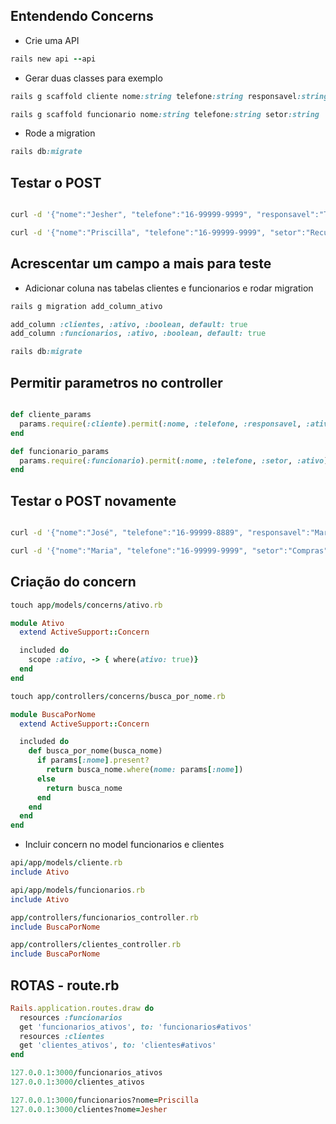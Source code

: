 ## Entendendo Concerns

- Crie uma API

```ruby
rails new api --api
```

- Gerar duas classes para exemplo

```ruby
rails g scaffold cliente nome:string telefone:string responsavel:string

rails g scaffold funcionario nome:string telefone:string setor:string
```

- Rode a migration

```ruby
rails db:migrate
```

## Testar o POST

```bash

curl -d '{"nome":"Jesher", "telefone":"16-99999-9999", "responsavel":"Tobias"}' -H "Content-Type: application/json" -X POST http://localhost:3000/clientes

curl -d '{"nome":"Priscilla", "telefone":"16-99999-9999", "setor":"Recursos Humanos"}' -H "Content-Type: application/json" -X POST http://localhost:3000/funcionarios

```

## Acrescentar um campo a mais para teste

- Adicionar coluna nas tabelas clientes e funcionarios e rodar migration

```ruby
rails g migration add_column_ativo

add_column :clientes, :ativo, :boolean, default: true
add_column :funcionarios, :ativo, :boolean, default: true

rails db:migrate
```

## Permitir parametros no controller

```ruby

def cliente_params
  params.require(:cliente).permit(:nome, :telefone, :responsavel, :ativo)
end

def funcionario_params
  params.require(:funcionario).permit(:nome, :telefone, :setor, :ativo)
end

```
## Testar o POST novamente

```bash

curl -d '{"nome":"José", "telefone":"16-99999-8889", "responsavel":"Marcos", "ativo":"false"}' -H "Content-Type: application/json" -X POST http://localhost:3000/clientes

curl -d '{"nome":"Maria", "telefone":"16-99999-9999", "setor":"Compras", "ativo":"false"}' -H "Content-Type: application/json" -X POST http://localhost:3000/funcionarios

```

## Criação do concern

```ruby
touch app/models/concerns/ativo.rb

module Ativo
  extend ActiveSupport::Concern

  included do
    scope :ativo, -> { where(ativo: true)}
  end
end

touch app/controllers/concerns/busca_por_nome.rb

module BuscaPorNome
  extend ActiveSupport::Concern

  included do
    def busca_por_nome(busca_nome)
      if params[:nome].present?
        return busca_nome.where(nome: params[:nome])
      else
        return busca_nome
      end
    end
  end
end
```

- Incluir concern no model funcionarios e clientes

```ruby
api/app/models/cliente.rb
include Ativo

api/app/models/funcionarios.rb
include Ativo

app/controllers/funcionarios_controller.rb
include BuscaPorNome

app/controllers/clientes_controller.rb
include BuscaPorNome

```

## ROTAS - route.rb
```ruby
Rails.application.routes.draw do
  resources :funcionarios
  get 'funcionarios_ativos', to: 'funcionarios#ativos'
  resources :clientes
  get 'clientes_ativos', to: 'clientes#ativos'
end

127.0.0.1:3000/funcionarios_ativos
127.0.0.1:3000/clientes_ativos

127.0.0.1:3000/funcionarios?nome=Priscilla
127.0.0.1:3000/clientes?nome=Jesher

```